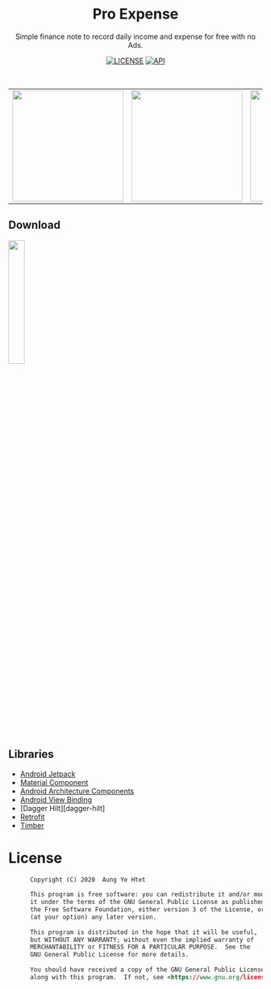 <h1 align="center">Pro Expense</h1>
<p align="center">
Simple finance note to record daily income and expense for free with no Ads.
</p>

<p align="center">
  <a href="https://www.gnu.org/licenses/gpl-3.0"><img alt="LICENSE" src="https://img.shields.io/badge/License-GPLv3-blue.svg"/></a>
  <a href="https://android-arsenal.com/api?level=21"><img alt="API" src="https://img.shields.io/badge/API-21%2B-brightgreen"/></a> 
</p> <br>

<table align="center">
       <tr>
          <td><img src="https://github.com/arduia/ProExpense/blob/master/previews/screenshot_1.png" width="220"></td>
          <td><img src="https://github.com/arduia/ProExpense/blob/master/previews/screenshot_2.png" width="220"></td>
          <td><img src="https://github.com/arduia/ProExpense/blob/master/previews/screenshot_3.png" width="220"></td>
       </tr>
 </table>
 
## Download
<a href="https://play.google.com/store/apps/details?id=com.arduia.expense">
<img src="https://cdn.jsdelivr.net/gh/steverichey/google-play-badge-svg/img/en_get.svg" width="25%">
</a> 

## Libraries
* [Android Jetpack][support-lib] 
* [Material Component][material]
* [Android Architecture Components][arch]
* [Android View Binding][view-binding]
* [Dagger Hilt][dagger-hilt]
* [Retrofit][retrofit]
* [Timber][timber]


[support-lib]: https://developer.android.com/topic/libraries/support-library/index.html
[arch]: https://developer.android.com/arch
[view-binding]: https://developer.android.com/topic/libraries/view-binding
[digger-hilt]: https://dagger.dev/
[retrofit]: http://square.github.io/retrofit 
[timber]: https://github.com/JakeWharton/timber 
[material]: https://github.com/material-components/material-components-android


# License
```xml
      Copyright (C) 2020  Aung Ye Htet
  
      This program is free software: you can redistribute it and/or modify
      it under the terms of the GNU General Public License as published by
      the Free Software Foundation, either version 3 of the License, or
      (at your option) any later version.
  
      This program is distributed in the hope that it will be useful,
      but WITHOUT ANY WARRANTY; without even the implied warranty of
      MERCHANTABILITY or FITNESS FOR A PARTICULAR PURPOSE.  See the
      GNU General Public License for more details.
  
      You should have received a copy of the GNU General Public License
      along with this program.  If not, see <https://www.gnu.org/licenses/>.
```


